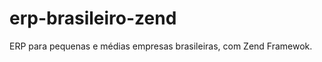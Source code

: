 erp-brasileiro-zend
===================

ERP para pequenas e médias empresas brasileiras, com Zend Framewok.
